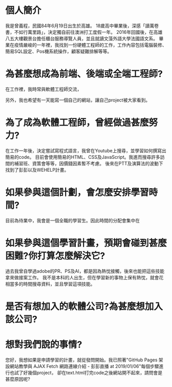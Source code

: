 # 個人簡介
我是曾義程，民國84年6月19日出生於高雄。
18歲高中畢業後，深感「讀萬卷書，不如行萬里路」，決定獨自前往澳洲打工度假一年。
2016年回國後，在高雄八五大樓觀景台擔任櫃台服務導覽人員，並且就讀文藻外語大學法國語文系。
畢業在疫情嚴峻的一年裡，我找到一份硬體工程師的工作，工作內容包括電腦裝修、簡易SQL設定、Pos機系統操作，顧客疑難排解等等。

# 為甚麼想成為前端、後端或全端工程師?
在工作裡，我時常與軟體工程師交流，

另外，我也希望有一天能寫一個自己的網站，讓自己project被大家看到。

# 為了成為軟體工程師，曾經做過甚麼努力?
在工作一年後，決定嘗試寫程式語言，我曾在Youtube上搜尋，並學習如何撰寫出簡易的code。
目前會使用簡易的HTML、CSS及JavaScript。我進而搜尋許多訪間的補習班、資策會等等，因價錢因素暫不考慮。
後來在PTT及演算法的波動下找到了彭彭以及WEHELP計畫。

# 如果參與這個計劃，會怎麼安排學習時間?
目前為待業中，我會是一個全職的學習生。因此時間的分配會集中在

# 如果參與這個學習計畫，預期會碰到甚麼困難?你打算怎麼解決它?
過去我曾自學過adobe的PR、PS及AI，都是因為熱忱接觸，後來也能把這些技能拿來做接案工作。
我不是本科的人出生，但在學習新的事物上保有熱忱，就會花相當多的時間搜尋資料，並且學習這項技能。



# 是否有想加入的軟體公司?為甚麼想加入該公司?


# 想對我們說的事情?
您好，我想如果是申請學習的計畫，就從發問開始。我已照著"GitHub Pages 架設網站教學與 AJAX Fetch 網路連線介紹 - 彭彭直播 at 2019/01/06"每個步驟進行也試了好幾個project，
卻在text.html打完code之後網站開不起來，請問會是甚麼原因呢?
